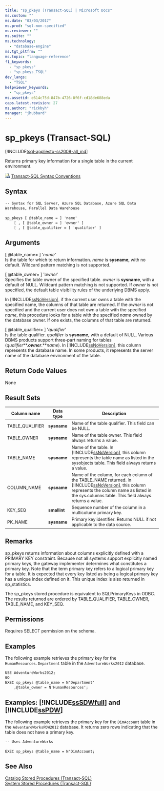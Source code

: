 ```yaml
---
title: "sp_pkeys (Transact-SQL) | Microsoft Docs"
ms.custom: ""
ms.date: "03/03/2017"
ms.prod: "sql-non-specified"
ms.reviewer: ""
ms.suite: ""
ms.technology: 
  - "database-engine"
ms.tgt_pltfrm: ""
ms.topic: "language-reference"
f1_keywords: 
  - "sp_pkeys"
  - "sp_pkeys_TSQL"
dev_langs: 
  - "TSQL"
helpviewer_keywords: 
  - "sp_pkeys"
ms.assetid: e614c75d-847b-4726-8f6f-cd18de688eda
caps.latest.revision: 27
ms.author: "rickbyh"
manager: "jhubbard"
---
```

# sp_pkeys (Transact-SQL)
[!INCLUDE[tsql-appliesto-ss2008-all_md](../../../database-engine/configure/windows/includes/tsql-appliesto-ss2008-all-md.md)]

  Returns primary key information for a single table in the current environment.  
  
 ![Topic link icon](../../../database-engine/configure/windows/media/topic-link.gif "Topic link icon") [Transact-SQL Syntax Conventions](../../../t-sql/language-elements/transact-sql-syntax-conventions-transact-sql.md)  
  
## Syntax  
  
```  
-- Syntax for SQL Server, Azure SQL Database, Azure SQL Data Warehouse, Parallel Data Warehouse  
  
sp_pkeys [ @table_name = ] 'name'       
    [ , [ @table_owner = ] 'owner' ]   
    [ , [ @table_qualifier = ] 'qualifier' ]  
```  
  
## Arguments  
 [ @table_name= ] '*name*'  
 Is the table for which to return information. *name* is **sysname**, with no default. Wildcard pattern matching is not supported.  
  
 [ @table_owner= ] '*owner*'  
 Specifies the table owner of the specified table. *owner* is **sysname**, with a default of NULL. Wildcard pattern matching is not supported. If *owner* is not specified, the default table visibility rules of the underlying DBMS apply.  
  
 In [!INCLUDE[ssNoVersion](../../../advanced-analytics/r-services/includes/ssnoversion-md.md)], if the current user owns a table with the specified name, the columns of that table are returned. If the *owner* is not specified and the current user does not own a table with the specified *name*, this procedure looks for a table with the specified *name* owned by the database owner. If one exists, the columns of that table are returned.  
  
 [ @table_qualifier= ] '*qualifier*'  
 Is the table qualifier. *qualifier* is **sysname**, with a default of NULL. Various DBMS products support three-part naming for tables (*qualifier***.***owner***.***name*). In [!INCLUDE[ssNoVersion](../../../advanced-analytics/r-services/includes/ssnoversion-md.md)], this column represents the database name. In some products, it represents the server name of the database environment of the table.  
  
## Return Code Values  
 None  
  
## Result Sets  
  
|Column name|Data type|Description|  
|-----------------|---------------|-----------------|  
|TABLE_QUALIFIER|**sysname**|Name of the table qualifier. This field can be NULL.|  
|TABLE_OWNER|**sysname**|Name of the table owner. This field always returns a value.|  
|TABLE_NAME|**sysname**|Name of the table. In [!INCLUDE[ssNoVersion](../../../advanced-analytics/r-services/includes/ssnoversion-md.md)], this column represents the table name as listed in the sysobjects table. This field always returns a value.|  
|COLUMN_NAME|**sysname**|Name of the column, for each column of the TABLE_NAME returned. In [!INCLUDE[ssNoVersion](../../../advanced-analytics/r-services/includes/ssnoversion-md.md)], this column represents the column name as listed in the sys.columns table. This field always returns a value.|  
|KEY_SEQ|**smallint**|Sequence number of the column in a multicolumn primary key.|  
|PK_NAME|**sysname**|Primary key identifier. Returns NULL if not applicable to the data source.|  
  
## Remarks  
 sp_pkeys returns information about columns explicitly defined with a PRIMARY KEY constraint. Because not all systems support explicitly named primary keys, the gateway implementer determines what constitutes a primary key. Note that the term primary key refers to a logical primary key for a table. It is expected that every key listed as being a logical primary key has a unique index defined on it. This unique index is also returned in sp_statistics.  
  
 The sp_pkeys stored procedure is equivalent to SQLPrimaryKeys in ODBC. The results returned are ordered by TABLE_QUALIFIER, TABLE_OWNER, TABLE_NAME, and KEY_SEQ.  
  
## Permissions  
 Requires SELECT permission on the schema.  
  
## Examples  
 The following example retrieves the primary key for the `HumanResources.Department` table in the `AdventureWorks2012` database.  
  
```  
USE AdventureWorks2012;  
GO  
EXEC sp_pkeys @table_name = N'Department'  
    ,@table_owner = N'HumanResources';  
```  
  
## Examples: [!INCLUDE[ssSDWfull](../../../relational-databases/reference/system-catalog-views/includes/sssdwfull-md.md)] and [!INCLUDE[ssPDW](../../../database-engine/configure/windows/includes/sspdw-md.md)]  
 The following example retrieves the primary key for the `DimAccount` table in the `AdventureWorksPDW2012` database. It returns zero rows indicating that the table does not have a primary key.  
  
```  
-- Uses AdventureWorks  
  
EXEC sp_pkeys @table_name = N'DimAccount;  
```  
  
## See Also  
 [Catalog Stored Procedures &#40;Transact-SQL&#41;](../../../relational-databases/reference/system-stored-procedures/catalog-stored-procedures-transact-sql.md)   
 [System Stored Procedures &#40;Transact-SQL&#41;](../../../relational-databases/reference/system-stored-procedures/system-stored-procedures-transact-sql.md)  
  
  


